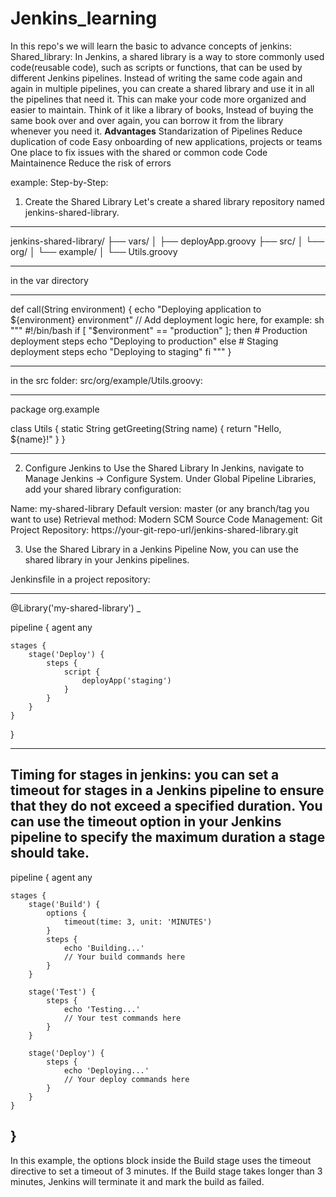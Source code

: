 # Jenkins_learning
In this repo's we will learn the basic to advance concepts of jenkins:
Shared_library:
In Jenkins, a shared library is a way to store commonly used code(reusable code), such as scripts or functions, that can be used by different Jenkins pipelines.
Instead of writing the same code again and again in multiple pipelines, you can create a shared library and use it in all the pipelines that need it. This can make your code more organized and easier to maintain.
Think of it like a library of books, Instead of buying the same book over and over again, you can borrow it from the library whenever you need it.
**Advantages**
Standarization of Pipelines
Reduce duplication of code
Easy onboarding of new applications, projects or teams
One place to fix issues with the shared or common code
Code Maintainence
Reduce the risk of errors

example:
Step-by-Step:
1. Create the Shared Library
Let's create a shared library repository named jenkins-shared-library.
----------------------------------------------------------------

jenkins-shared-library/
├── vars/
│   ├── deployApp.groovy
├── src/
│   └── org/
│       └── example/
│           └── Utils.groovy

----------------------------------------------------------------

in the var directory

----------------------------------------------

def call(String environment) {
    echo "Deploying application to ${environment} environment"
    // Add deployment logic here, for example:
    sh """
    #!/bin/bash
    if [ "$environment" == "production" ]; then
        # Production deployment steps
        echo "Deploying to production"
    else
        # Staging deployment steps
        echo "Deploying to staging"
    fi
    """
}

------------------------------------------------

in the src folder:
src/org/example/Utils.groovy:

--------------------------------------------

package org.example

class Utils {
    static String getGreeting(String name) {
        return "Hello, ${name}!"
    }
}

---------------------------------------------

2. Configure Jenkins to Use the Shared Library
In Jenkins, navigate to Manage Jenkins -> Configure System. Under Global Pipeline Libraries, add your shared library configuration:

Name: my-shared-library
Default version: master (or any branch/tag you want to use)
Retrieval method: Modern SCM
Source Code Management: Git
Project Repository: https://your-git-repo-url/jenkins-shared-library.git

3. Use the Shared Library in a Jenkins Pipeline
Now, you can use the shared library in your Jenkins pipelines.

Jenkinsfile in a project repository:

--------------------------------------------------

@Library('my-shared-library') _

pipeline {
    agent any

    stages {
        stage('Deploy') {
            steps {
                script {
                    deployApp('staging')
                }
            }
        }
    }
}

------------------------------------------------
Timing for stages in jenkins:
you can set a timeout for stages in a Jenkins pipeline to ensure that they do not exceed a specified duration. You can use the timeout option in your Jenkins pipeline to specify the maximum duration a stage should take.
---------------------------------------------------------
pipeline {
    agent any

    stages {
        stage('Build') {
            options {
                timeout(time: 3, unit: 'MINUTES')
            }
            steps {
                echo 'Building...'
                // Your build commands here
            }
        }

        stage('Test') {
            steps {
                echo 'Testing...'
                // Your test commands here
            }
        }

        stage('Deploy') {
            steps {
                echo 'Deploying...'
                // Your deploy commands here
            }
        }
    }
}
----------------------------------------------------------
In this example, the options block inside the Build stage uses the timeout directive to set a timeout of 3 minutes. If the Build stage takes longer than 3 minutes, Jenkins will terminate it and mark the build as failed.


